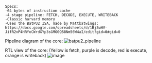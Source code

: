 ```
Specs:
-64 bytes of instruction cache
-4 stage pipeline: FETCH, DECODE, EXECUTE, WRITEBACK
-Classic harvard memory
-Uses the BatPU2 ISA, made by Mattbatwings: https://docs.google.com/spreadsheets/d/1Bj3wHV-JifR2vP4HRYoCWrdXYp3sGMG0Q58Nm56W4aI/edit?gid=0#gid=0
```
Pipeline diagram of the core:
![batpu2_pipeline](https://github.com/user-attachments/assets/d2ca48ab-e0b1-4e21-8a95-d0b6cb2b64ec)

RTL view of the core: (Yellow is fetch, purple is decode, red is execute, orange is writeback)
![image](https://github.com/user-attachments/assets/000a9b44-4bd3-425d-92d3-b4ba373fad12)

